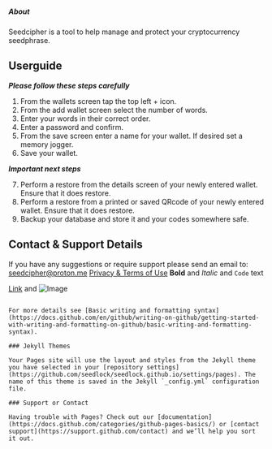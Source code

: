 

##### About
Seedcipher is a tool to help manage and protect your cryptocurrency seedphrase.

## Userguide

***Please follow these steps carefully***

1. From the wallets screen tap the top left + icon.
2. From the add wallet screen select the number of words.
3. Enter your words in their correct order.
4. Enter a password and confirm.
5. From the save screen enter a name for your wallet. If desired set a memory jogger.
6. Save your wallet.

***Important next steps***

7. Perform a restore from the details screen of your newly entered wallet. Ensure that it does restore.
8. Perform a restore from a printed or saved QRcode of your newly entered wallet. Ensure that it does restore.
9. Backup your database and store it and your codes somewhere safe.

## Contact & Support Details

If you have any suggestions or require support please send an email to: seedcipher@proton.me
[Privacy & Terms of Use](https://seedlock.github.io/seedcipher/terms/terms.md)
**Bold** and _Italic_ and `Code` text

[Link](url) and ![Image](src)
```

For more details see [Basic writing and formatting syntax](https://docs.github.com/en/github/writing-on-github/getting-started-with-writing-and-formatting-on-github/basic-writing-and-formatting-syntax).

### Jekyll Themes

Your Pages site will use the layout and styles from the Jekyll theme you have selected in your [repository settings](https://github.com/seedlock/seedlock.github.io/settings/pages). The name of this theme is saved in the Jekyll `_config.yml` configuration file.

### Support or Contact

Having trouble with Pages? Check out our [documentation](https://docs.github.com/categories/github-pages-basics/) or [contact support](https://support.github.com/contact) and we’ll help you sort it out.
